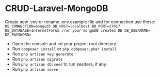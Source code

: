 # CRUD-Laravel-MongoDB

Create new .env or rename .env.example file and for connection use these:
`
DB_CONNECTION=mongodb
DB_HOST=localhost
DB_PORT=27017
DB_DATABASE=InternetForum //or your mongoDB created DB
DB_USERNAME=
DB_PASSWORD=
`

- Open the console and cd your project root directory
- Run `composer install` or ```php composer.phar install```
- Run `php artisan key:generate` 
- Run `php artisan migrate`
- Run `php artisan db:seed` to run seeders, if any.
- Run `php artisan serve`



